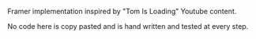  Framer implementation inspired by 
"Tom Is Loading" Youtube content.



No code here is copy pasted and is hand written and tested at every step. 


